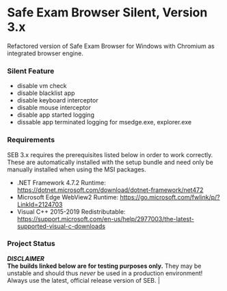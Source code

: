 # Safe Exam Browser Silent, Version 3.x

Refactored version of Safe Exam Browser for Windows with Chromium as integrated browser engine.

### Silent Feature

* disable vm check
* disable blacklist app
* disable keyboard interceptor
* disable mouse interceptor
* disable app started logging
* dissable app terminated logging for msedge.exe, explorer.exe

### Requirements

SEB 3.x requires the prerequisites listed below in order to work correctly. These are automatically installed with the setup bundle and need only be manually installed when using the MSI packages.

* .NET Framework 4.7.2 Runtime: https://dotnet.microsoft.com/download/dotnet-framework/net472
* Microsoft Edge WebView2 Runtime: https://go.microsoft.com/fwlink/p/?LinkId=2124703
* Visual C++ 2015-2019 Redistributable: https://support.microsoft.com/en-us/help/2977003/the-latest-supported-visual-c-downloads

### Project Status

**_DISCLAIMER_**\
**The builds linked below are for testing purposes only.** They may be unstable and should thus _never_ be used in a production environment! Always use the latest, official release version of SEB.                                                          |
